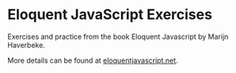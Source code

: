 # Eloquent JavaScript Exercises

Exercises and practice from the book Eloquent Javascript by Marijn Haverbeke.

More details can be found at [eloquentjavascript.net](http://eloquentjavascript.net/).
